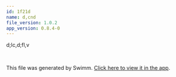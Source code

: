 ```yaml
---
id: 1f21d
name: d,cnd
file_version: 1.0.2
app_version: 0.8.4-0
---
```


d;lc,d;fl,v

<br/>

This file was generated by Swimm. [Click here to view it in the app](https://swimm-web-app.web.app/repos/Z2l0aHViJTNBJTNBSW50cm8tUHl0aG9uLUklM0ElM0FlbWlsaXlhdHJha2h0ZW5iZXJn/docs/1f21d).